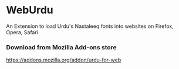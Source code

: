 # WebUrdu
An Extension to load Urdu's Nastaleeq fonts into websites on Firefox, Opera, Safari

### Download from Mozilla Add-ons store
https://addons.mozilla.org/addon/urdu-for-web
